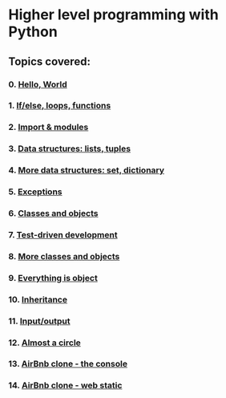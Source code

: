 # Higher level programming with Python

## Topics covered:
### 0. [Hello, World](https://github.com/KarenNgugi/alx-higher_level_programming/tree/master/0x00-python-hello_world)
### 1. [If/else, loops, functions](https://github.com/KarenNgugi/alx-higher_level_programming/tree/master/0x01-python-if_else_loops_functions)
### 2. [Import & modules](https://github.com/KarenNgugi/alx-higher_level_programming/tree/master/0x02-python-import_modules)
### 3. [Data structures: lists, tuples](https://github.com/KarenNgugi/alx-higher_level_programming/tree/master/0x03-python-data_structures)
### 4. [More data structures: set, dictionary](https://github.com/KarenNgugi/alx-higher_level_programming/tree/master/0x04-python-more_data_structures)
### 5. [Exceptions](https://github.com/KarenNgugi/alx-higher_level_programming/tree/master/0x05-python-exceptions)
### 6. [Classes and objects](https://github.com/KarenNgugi/alx-higher_level_programming/tree/master/0x06-python-classes)
### 7. [Test-driven development](https://github.com/KarenNgugi/alx-higher_level_programming/tree/master/0x07-python-test_driven_development)
### 8. [More classes and objects](https://github.com/KarenNgugi/alx-higher_level_programming/tree/master/0x08-python-more_classes)
### 9. [Everything is object](https://github.com/KarenNgugi/alx-higher_level_programming/tree/master/0x09-python-everything_is_object)
### 10. [Inheritance](https://github.com/KarenNgugi/alx-higher_level_programming/tree/master/0x0A-python-inheritance)
### 11. [Input/output](https://github.com/KarenNgugi/alx-higher_level_programming/tree/master/0x0B-python-input_output)
### 12. [Almost a circle](https://github.com/KarenNgugi/alx-higher_level_programming/tree/master/0x0C-python-almost_a_circle)
### 13. [AirBnb clone - the console](https://github.com/KarenNgugi/AirBnB_clone)
### 14. [AirBnb clone -  web static](https://github.com/KarenNgugi/web_static )
